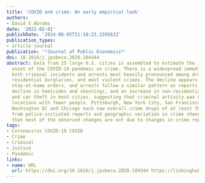 ```yaml
---
title: 'COVID and crime: An early empirical look'
authors:
- David S Abrams
date: '2021-02-01'
publishDate: '2024-06-05T21:10:23.139563Z'
publication_types:
- article-journal
publication: '*Journal of Public Economics*'
doi: 10.1016/j.jpubeco.2020.104344
abstract: Data from 25 large U.S. cities is assembled to estimate the impact of the
  onset of the COVID-19 pandemic on crime. There is a widespread immediate drop in
  both criminal incidents and arrests most heavily pronounced among drug crimes, theft,
  residential burglaries, and most violent crimes. The decline appears to precede
  stay-at-home orders, and arrests follow a similar pattern as reports. There is no
  decline in homicides and shootings, and an increase in non-residential burglary
  and car theft in most cities, suggesting that criminal activity was displaced to
  locations with fewer people. Pittsburgh, New York City, San Francisco, Philadelphia,
  Washington DC and Chicago each saw overall crime drops of at least 35%. Evidence
  from police-initiated reports and geographic variation in crime change suggests
  that most of the observed changes are not due to changes in crime reporting.
tags:
- Coronavirus COVID-19 COVID
- Crime
- Criminal
- Justice
- Pandemic
links:
- name: URL
  url: https://doi.org/10.1016/j.jpubeco.2020.104344 https://linkinghub.elsevier.com/retrieve/pii/S0047272720302085
---
```


